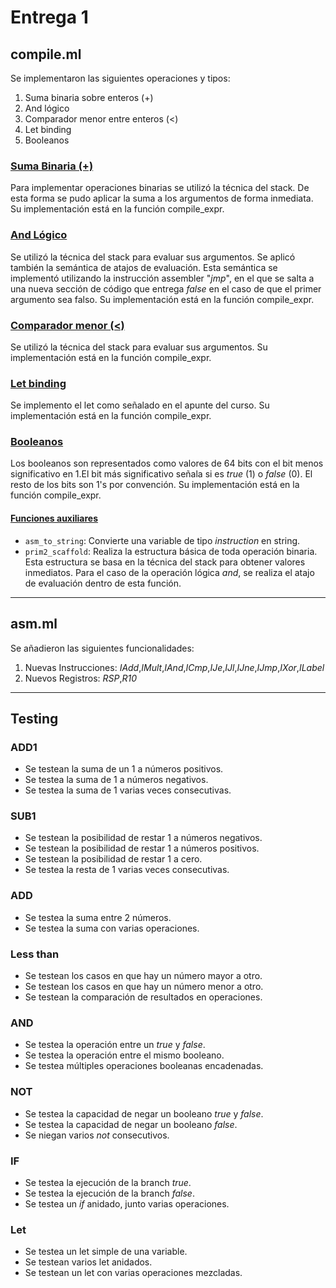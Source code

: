 # Entrega 1



## compile.ml

Se implementaron las siguientes operaciones y tipos:
1. Suma binaria sobre enteros (\+)
2. And lógico 
3. Comparador menor entre enteros (<)
4. Let binding
5. Booleanos



### <u> Suma Binaria (+) </u>

Para implementar operaciones binarias se utilizó la técnica del stack. De esta forma se pudo aplicar la suma a los argumentos de forma inmediata. Su implementación está en la función compile_expr.

### <u> And Lógico </u>

Se utilizó la técnica del stack para evaluar sus argumentos. Se aplicó también la semántica de atajos de evaluación. Esta semántica se implementó utilizando la instrucción assembler "*jmp*", en el que se salta a una nueva sección de código que entrega *false* en el caso de que el primer argumento sea falso. Su implementación está en la función compile_expr.


### <u> Comparador menor (<) </u>

Se utilizó la técnica del stack para evaluar sus argumentos. Su implementación está en la función compile_expr.


### <u> Let binding</u>

Se implemento el let como señalado en el apunte del curso.  Su implementación está en la función compile_expr.


### <u> Booleanos</u>

Los booleanos son representados como valores de 64 bits con el bit menos significativo en 1.El bit más significativo señala si es *true* (1) o *false* (0). El resto de los bits son 1's por convención. Su implementación está en la función compile_expr.


#### <u> Funciones auxiliares</u> 

- `asm_to_string`: Convierte una variable de tipo _instruction_ en string.
- `prim2_scaffold`: Realiza la estructura básica de toda operación binaria. Esta estructura se basa en la técnica del stack para obtener valores inmediatos. Para el caso de la operación lógica *and*, se realiza el atajo de evaluación dentro de esta función.

---

## asm.ml

Se añadieron las siguientes funcionalidades:

1. Nuevas Instrucciones: *IAdd*,*IMult*,*IAnd*,*ICmp*,*IJe*,*IJl*,*IJne*,*IJmp*,*IXor*,*ILabel*
2. Nuevos Registros: *RSP*,*R10*

---

## Testing

### **ADD1**
- Se testean la suma de un 1 a números positivos.
- Se testea la suma de 1 a números negativos.
- Se testea la suma de 1 varias veces consecutivas. 

### **SUB1**
- Se testean la posibilidad de restar 1 a números negativos.
- Se testean la posibilidad de restar 1 a números positivos.
- Se testean la posibilidad de restar 1 a cero.
- Se testea la resta de 1 varias veces consecutivas. 

### **ADD**

- Se testea la suma entre 2 números.
- Se testea la suma con varias operaciones.
  
### **Less than** 

- Se testean los casos en que hay un número mayor a otro.
- Se testean los casos en que hay un número menor a otro.
- Se testean la comparación de resultados en operaciones.
  
### **AND** 

- Se testea la operación entre un _true_ y _false_.
- Se testea la operación entre el mismo booleano.
- Se testea múltiples operaciones booleanas encadenadas.

### **NOT**

- Se testea la capacidad de negar un booleano _true_ y _false_.
- Se testea la capacidad de negar un booleano _false_.
- Se niegan varios _not_ consecutivos.

### **IF**

- Se testea la ejecución de la branch _true_.
- Se testea la ejecución de la branch _false_.
- Se testea un _if_ anidado, junto varias operaciones.

### **Let**

- Se testea un let simple de una variable.
- Se testean varios let anidados.
- Se testean un let con varias operaciones mezcladas.

